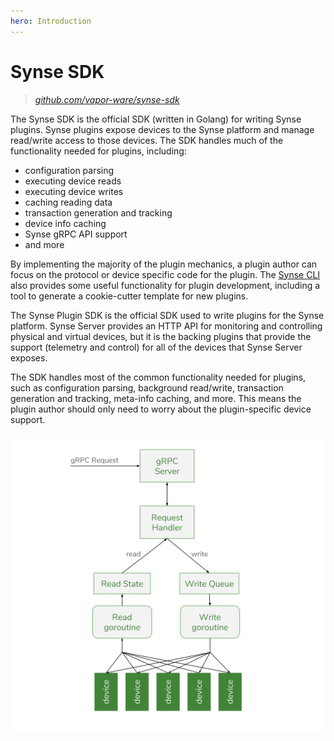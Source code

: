 ```yaml
---
hero: Introduction 
---
```


# Synse SDK

> *[github.com/vapor-ware/synse-sdk](https://github.com/vapor-ware/synse-sdk)*

The Synse SDK is the official SDK (written in Golang) for writing Synse plugins. Synse plugins
expose devices to the Synse platform and manage read/write access to those devices. The SDK
handles much of the functionality needed for plugins, including:

- configuration parsing
- executing device reads
- executing device writes
- caching reading data
- transaction generation and tracking
- device info caching
- Synse gRPC API support
- and more

By implementing the majority of the plugin mechanics, a plugin author can focus on the protocol
or device specific code for the plugin. The [Synse CLI](../cli/intro.md) also provides some
useful functionality for plugin development, including a tool to generate a cookie-cutter
template for new plugins.



The Synse Plugin SDK is the official SDK used to write plugins for the Synse platform.
Synse Server provides an HTTP API for monitoring
and controlling physical and virtual devices, but it is the backing plugins that
provide the support (telemetry and control) for all of the devices that Synse Server
exposes.

The SDK handles most of the common functionality needed for plugins, such as configuration
parsing, background read/write, transaction generation and tracking, meta-info caching, and more.
This means the plugin author should only need to worry about the plugin-specific device support.

![](../assets/img/plugin-arch.svg)
